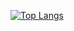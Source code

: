 [![Top Langs](https://github-readme-stats.vercel.app/api/top-langs/?username=aeroraven&exclude_repo=github-readme-stats,anuraghazra.github.io)](https://github.com/anuraghazra/github-readme-stats)
